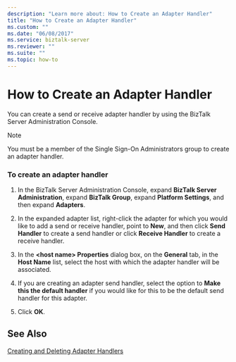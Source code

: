 ```yaml
---
description: "Learn more about: How to Create an Adapter Handler"
title: "How to Create an Adapter Handler"
ms.custom: ""
ms.date: "06/08/2017"
ms.service: biztalk-server
ms.reviewer: ""
ms.suite: ""
ms.topic: how-to
---
```

# How to Create an Adapter Handler
You can create a send or receive adapter handler by using the BizTalk Server Administration Console.  
  
> [!NOTE]
>  You must be a member of the Single Sign-On Administrators group to create an adapter handler.  
  
### To create an adapter handler  
  
1.  In the BizTalk Server Administration Console, expand **BizTalk Server Administration**, expand **BizTalk Group**, expand **Platform Settings**, and then expand **Adapters**.  
  
2.  In the expanded adapter list, right-click the adapter for which you would like to add a send or receive handler, point to **New**, and then click **Send Handler** to create a send handler or click **Receive Handler** to create a receive handler.  
  
3.  In the **\<host name\> Properties** dialog box, on the **General** tab, in the **Host Name** list, select the host with which the adapter handler will be associated.  
  
4.  If you are creating an adapter send handler, select the option to **Make this the default handler** if you would like for this to be the default send handler for this adapter.  
  
5.  Click **OK**.  
  
## See Also  
 [Creating and Deleting Adapter Handlers](../core/creating-and-deleting-adapter-handlers.md)
